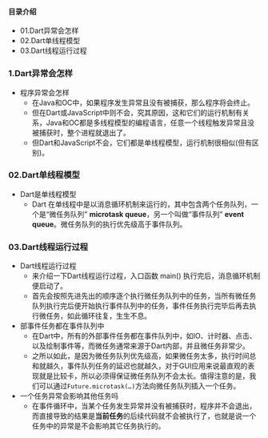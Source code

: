 #### 目录介绍
- 01.Dart异常会怎样
- 02.Dart单线程模型
- 03.Dart线程运行过程





### 1.Dart异常会怎样
- 程序异常会怎样
    - 在Java和OC中，如果程序发生异常且没有被捕获，那么程序将会终止。
    - 但在Dart或JavaScript中则不会，究其原因，这和它们的运行机制有关系，Java和OC都是多线程模型的编程语言，任意一个线程触发异常且没被捕获时，整个进程就退出了。
    - 但Dart和JavaScript不会，它们都是单线程模型，运行机制很相似(但有区别)。



### 02.Dart单线程模型
- Dart是单线程模型
    - Dart 在单线程中是以消息循环机制来运行的，其中包含两个任务队列，一个是“微任务队列”  **microtask queue**，另一个叫做“事件队列” **event queue**。微任务队列的执行优先级高于事件队列。


### 03.Dart线程运行过程
- Dart线程运行过程
    - 来介绍一下Dart线程运行过程，入口函数 main() 执行完后，消息循环机制便启动了。
    - 首先会按照先进先出的顺序逐个执行微任务队列中的任务，当所有微任务队列执行完后便开始执行事件队列中的任务，事件任务执行完毕后再去执行微任务，如此循环往复，生生不息。
- 部事件任务都在事件队列中
    - 在Dart中，所有的外部事件任务都在事件队列中，如IO、计时器、点击、以及绘制事件等，而微任务通常来源于Dart内部，并且微任务非常少。
    - 之所以如此，是因为微任务队列优先级高，如果微任务太多，执行时间总和就越久，事件队列任务的延迟也就越久，对于GUI应用来说最直观的表现就是比较卡，所以必须得保证微任务队列不会太长。值得注意的是，我们可以通过`Future.microtask(…)`方法向微任务队列插入一个任务。
- 一个任务异常会影响其他任务吗
    - 在事件循环中，当某个任务发生异常并没有被捕获时，程序并不会退出，而直接导致的结果是**当前任务**的后续代码就不会被执行了，也就是说一个任务中的异常是不会影响其它任务执行的。


















